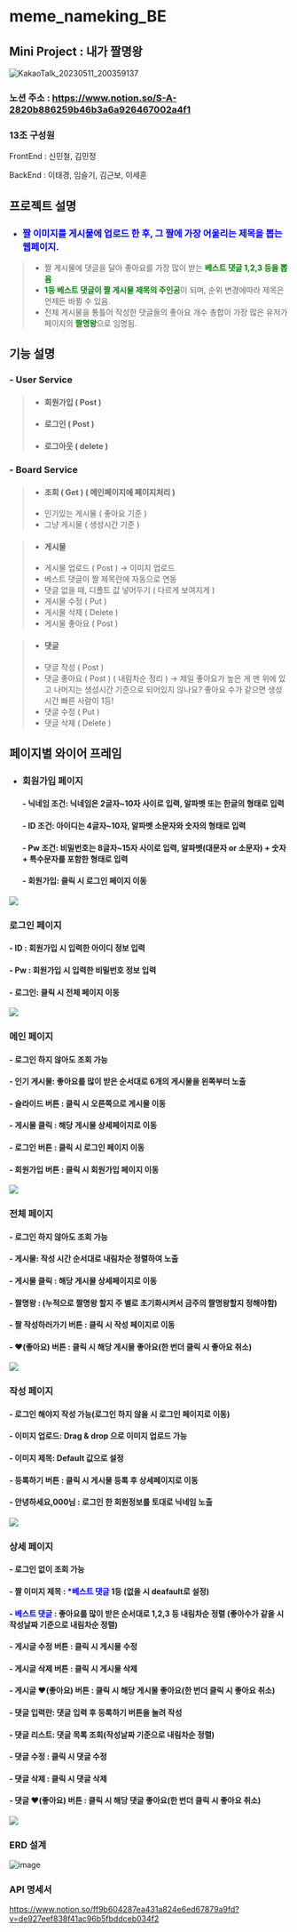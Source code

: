 # meme_nameking_BE
## Mini Project : 내가 짤명왕 

![KakaoTalk_20230511_200359137](https://github.com/CaptainGombo/meme_nameking_BE/assets/125139072/1c6f1037-0417-4657-90d6-4ca8de774004)



### 노션 주소 : https://www.notion.so/S-A-2820b886259b46b3a6a926467002a4f1

### 13조 구성원
FrontEnd : 신민철, 김민정

BackEnd : 이태경, 임슬기, 김근보, 이세훈


## 프로젝트 설명

- ### <span style="color:blue">**짤 이미지를 게시물에 업로드 한 후, 그 짤에 가장 어울리는 제목을 뽑는 웹페이지.**</span>
>  - 짤 게시물에 댓글을 달아 좋아요를 가장 많이 받는 <span style="color:green">**베스트 댓글 1,2,3 등을 뽑음**</span>
>   - <span style="color:green">**1등 베스트 댓글이 짤 게시물 제목의 주인공**</span>이 되며, 순위 변경에따라 제목은 언제든 바뀔 수 있음. 
>   - 전체 게시물을 통틀어 작성한 댓글들의 좋아요 개수 총합이 가장 많은 유저가 페이지의 <span style="color:green">**짤명왕**</span>으로 임명됨.
  
## 기능 설명
### - User Service
>- ####  회원가입 ( Post )
> - ####  로그인 ( Post )
> - ####  로그아웃 ( delete )
    
### - Board Service
>- #### 조회 ( Get ) ( 메인페이지에 페이지처리 )
>  - 인기있는 게시물 ( 좋아요 기준 )
>  - 그냥 게시물 ( 생성시간 기준 )
    
>- #### 게시물
>  - 게시물 업로드 ( Post ) → 이미지 업로드
>  - 베스트 댓글이 짤 제목란에 자동으로 연동
>  - 댓글 없을 때, 디폴트 값 넣어두기 ( 다르게 보여지게 )
>  - 게시물 수정 ( Put )
>  - 게시물 삭제 ( Delete )
>  - 게시물 좋아요 ( Post )
        
>  - #### 댓글
>   - 댓글 작성 ( Post )
>   - 댓글 좋아요 ( Post ) ( 내림차순 정리 ) → 제일 좋아요가 높은 게 맨 위에 있고 나머지는 생성시간 기준으로 되어있지 않나요? 좋아요 수가 같으면 생성시간 빠른 사람이 1등!
>   - 댓글 수정 ( Put )
>   - 댓글 삭제 ( Delete )
  

  
  
## 페이지별 와이어 프레임

- ### 회원가입 페이지 
  #### - 닉네임 조건: 닉네임은 2글자~10자 사이로 입력, 알파벳 또는 한글의 형태로 입력
  #### - ID 조건: 아이디는 4글자~10자, 알파벳 소문자와 숫자의 형태로 입력
  #### - Pw 조건: 비밀번호는 8글자~15자 사이로 입력, 알파벳(대문자 or 소문자) + 숫자 + 특수문자를 포함한 형태로 입력
  #### - 회원가입: 클릭 시 로그인 페이지 이동

![](https://velog.velcdn.com/images/rmsqh4617/post/2e38a248-32e8-40e4-8e97-9226072f9434/image.png)

### 로그인 페이지 
  #### - ID : 회원가입 시 입력한 아이디 정보 입력
  #### - Pw : 회원가입 시 입력한 비밀번호 정보 입력
  #### - 로그인: 클릭 시 전체 페이지 이동

![](https://velog.velcdn.com/images/rmsqh4617/post/0fe38ae1-b941-4d37-8cf1-ab9bc97bab5d/image.png)

### 메인 페이지 
  #### - 로그인 하지 않아도 조회 가능
  #### - 인기 게시물: 좋아요를 많이 받은 순서대로 6개의 게시물을 왼쪽부터 노출
  #### - 슬라이드 버튼 : 클릭 시 오른쪽으로 게시물 이동
  #### - 게시물 클릭 : 해당 게시물 상세페이지로 이동
  #### - 로그인 버튼 : 클릭 시 로그인 페이지 이동
  #### - 회원가입 버튼 : 클릭 시 회원가입 페이지 이동
![](https://velog.velcdn.com/images/rmsqh4617/post/69c08915-60fc-4a04-9fc2-2b50517cb143/image.png)

### 전체 페이지 
  #### - 로그인 하지 않아도 조회 가능
  #### - 게시물: 작성 시간 순서대로 내림차순 정렬하여 노출  
  #### - 게시물 클릭 : 해당 게시물 상세페이지로 이동
  #### - 짤명왕 : (누적으로 짤명왕 할지 주 별로 초기화시켜서 금주의 짤명왕할지 정해야함)
  #### - 짤 작성하러가기 버튼 : 클릭 시 작성 페이지로 이동
  #### - ♥(좋아요) 버튼 : 클릭 시 해당 게시물 좋아요(한 번더 클릭 시 좋아요 취소)
![](https://velog.velcdn.com/images/rmsqh4617/post/ca2419d4-3776-4ef9-b307-b892f61253d9/image.png)

### 작성 페이지 
  #### - 로그인 해야지 작성 가능(로그인 하지 않을 시 로그인 페이지로 이동)
  #### - 이미지 업로드: Drag & drop 으로 이미지 업로드 가능
  #### - 이미지 제목: Default 값으로 설정
  #### - 등록하기 버튼 : 클릭 시 게시물 등록 후 상세페이지로 이동
  #### - 안녕하세요,000님 : 로그인 한 회원정보를 토대로 닉네임 노출
![](https://velog.velcdn.com/images/rmsqh4617/post/ab8fa7a2-0ce1-4cd9-b365-5c44dfe2c4c0/image.png)

### 상세 페이지 
  #### - 로그인 없이 조회 가능
  #### - 짤 이미지 제목 : <span style="color:blue">*베스트 댓글</span>  1등 (없을 시 deafault로 설정)
  #### - <span style="color:blue">베스트 댓글</span> : 좋아요를 많이 받은 순서대로 1,2,3 등 내림차순 정렬 (좋아수가 같을 시 작성날짜 기준으로 내림차순 정렬)
  #### - 게시글 수정 버튼 : 클릭 시 게시물 수정
  #### - 게시글 삭제 버튼 : 클릭 시 게시물 삭제
  #### - 게시글 ♥(좋아요) 버튼 : 클릭 시 해당 게시물 좋아요(한 번더 클릭 시 좋아요 취소)
  #### - 댓글 입력란: 댓글 입력 후 등록하기 버튼을 눌려 작성
  #### - 댓글 리스트: 댓글 목록 조회(작성날짜 기준으로 내림차순 정렬)
  #### - 댓글 수정 : 클릭 시 댓글 수정
  #### - 댓글 삭제 : 클릭 시 댓글 삭제
  #### - 댓글 ♥(좋아요) 버튼 : 클릭 시 해당 댓글 좋아요(한 번더 클릭 시 좋아요 취소)
![](https://velog.velcdn.com/images/rmsqh4617/post/ec7d8a61-4791-441f-8de5-2074f5431596/image.png)


### ERD 설계

![image](https://github.com/CaptainGombo/meme_nameking_BE/assets/125139072/85718091-3d4c-4879-a747-1f5649912789)

### API 명세서
https://www.notion.so/ff9b604287ea431a824e6ed67879a9fd?v=de927eef838f41ac96b5fbddceb034f2
